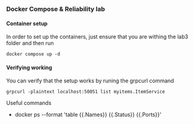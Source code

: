 ### Docker Compose & Reliability lab

#### Container setup
In order to set up the containers, just ensure that you are withing the lab3 folder and then run

    docker compose up -d


#### Verifying working

You can verify that the setup works by runing the grpcurl command 

    grpcurl -plaintext localhost:50051 list myitems.ItemService


Useful commands

- docker ps --format 'table {{.Names}}     {{.Status}}     {{.Ports}}'
